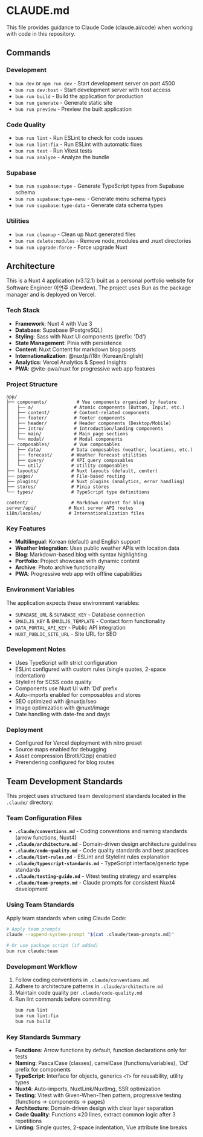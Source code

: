 # CLAUDE.md

This file provides guidance to Claude Code (claude.ai/code) when working with code in this repository.

## Commands

### Development
- `bun dev` or `npm run dev` - Start development server on port 4500
- `bun run dev:host` - Start development server with host access
- `bun run build` - Build the application for production
- `bun run generate` - Generate static site
- `bun run preview` - Preview the built application

### Code Quality
- `bun run lint` - Run ESLint to check for code issues
- `bun run lint:fix` - Run ESLint with automatic fixes
- `bun run test` - Run Vitest tests
- `bun run analyze` - Analyze the bundle

### Supabase
- `bun run supabase:type` - Generate TypeScript types from Supabase schema
- `bun run supabase:type-menu` - Generate menu schema types
- `bun run supabase:type-data` - Generate data schema types

### Utilities
- `bun run cleanup` - Clean up Nuxt generated files
- `bun run delete:modules` - Remove node_modules and .nuxt directories
- `bun run upgrade:force` - Force upgrade Nuxt

## Architecture

This is a Nuxt 4 application (v3.12.1) built as a personal portfolio website for Software Engineer 이연주 (Dewdew). The project uses Bun as the package manager and is deployed on Vercel.

### Tech Stack
- **Framework**: Nuxt 4 with Vue 3
- **Database**: Supabase (PostgreSQL)
- **Styling**: Sass with Nuxt UI components (prefix: 'Dd')
- **State Management**: Pinia with persistence
- **Content**: Nuxt Content for markdown blog posts
- **Internationalization**: @nuxtjs/i18n (Korean/English)
- **Analytics**: Vercel Analytics & Speed Insights
- **PWA**: @vite-pwa/nuxt for progressive web app features

### Project Structure
```
app/
├── components/           # Vue components organized by feature
│   ├── a/               # Atomic components (Button, Input, etc.)
│   ├── content/         # Content-related components
│   ├── footer/          # Footer components
│   ├── header/          # Header components (Desktop/Mobile)
│   ├── intro/           # Introduction/landing components
│   ├── main/            # Main page sections
│   └── modal/           # Modal components
├── composables/         # Vue composables
│   ├── data/           # Data composables (weather, locations, etc.)
│   ├── forecast/       # Weather forecast utilities
│   ├── query/          # API query composables
│   └── util/           # Utility composables
├── layouts/            # Nuxt layouts (default, center)
├── pages/              # File-based routing
├── plugins/            # Nuxt plugins (analytics, error handling)
├── stores/             # Pinia stores
└── types/              # TypeScript type definitions

content/                # Markdown content for blog
server/api/            # Nuxt server API routes
i18n/locales/          # Internationalization files
```

### Key Features
- **Multilingual**: Korean (default) and English support
- **Weather Integration**: Uses public weather APIs with location data
- **Blog**: Markdown-based blog with syntax highlighting
- **Portfolio**: Project showcase with dynamic content
- **Archive**: Photo archive functionality
- **PWA**: Progressive web app with offline capabilities

### Environment Variables
The application expects these environment variables:
- `SUPABASE_URL` & `SUPABASE_KEY` - Database connection
- `EMAILJS_KEY` & `EMAILJS_TEMPLATE` - Contact form functionality
- `DATA_PORTAL_API_KEY` - Public API integration
- `NUXT_PUBLIC_SITE_URL` - Site URL for SEO

### Development Notes
- Uses TypeScript with strict configuration
- ESLint configured with custom rules (single quotes, 2-space indentation)
- Stylelint for SCSS code quality
- Components use Nuxt UI with 'Dd' prefix
- Auto-imports enabled for composables and stores
- SEO optimized with @nuxtjs/seo
- Image optimization with @nuxt/image
- Date handling with date-fns and dayjs

### Deployment
- Configured for Vercel deployment with nitro preset
- Source maps enabled for debugging
- Asset compression (Brotli/Gzip) enabled
- Prerendering configured for blog routes

## Team Development Standards

This project uses structured team development standards located in the `.claude/` directory:

### Team Configuration Files
- **`.claude/conventions.md`** - Coding conventions and naming standards (arrow functions, Nuxt4)
- **`.claude/architecture.md`** - Domain-driven design architecture guidelines  
- **`.claude/code-quality.md`** - Code quality standards and best practices
- **`.claude/lint-rules.md`** - ESLint and Stylelint rules explanation
- **`.claude/typescript-standards.md`** - TypeScript interface/generic type standards
- **`.claude/testing-guide.md`** - Vitest testing strategy and examples
- **`.claude/team-prompts.md`** - Claude prompts for consistent Nuxt4 development

### Using Team Standards
Apply team standards when using Claude Code:

```bash
# Apply team prompts
claude --append-system-prompt "$(cat .claude/team-prompts.md)"

# Or use package script (if added)
bun run claude:team
```

### Development Workflow
1. Follow coding conventions in `.claude/conventions.md`
2. Adhere to architecture patterns in `.claude/architecture.md`
3. Maintain code quality per `.claude/code-quality.md`
4. Run lint commands before committing:
   ```bash
   bun run lint
   bun run lint:fix  
   bun run build
   ```

### Key Standards Summary
- **Functions**: Arrow functions by default, function declarations only for tests
- **Naming**: PascalCase (classes), camelCase (functions/variables), 'Dd' prefix for components
- **TypeScript**: Interface for objects, generics `<T>` for reusability, utility types
- **Nuxt4**: Auto-imports, NuxtLink/NuxtImg, SSR optimization
- **Testing**: Vitest with Given-When-Then pattern, progressive testing (functions → components → pages)
- **Architecture**: Domain-driven design with clear layer separation
- **Code Quality**: Functions ≤20 lines, extract common logic after 3 repetitions
- **Linting**: Single quotes, 2-space indentation, Vue attribute line breaks